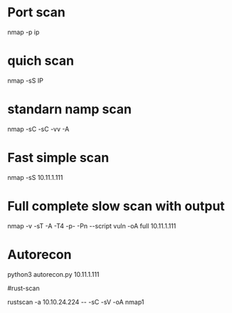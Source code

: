 # Port scan

nmap -p ip

# quich scan

nmap -sS IP

# standarn namp scan

nmap -sC -sC -vv -A 

# Fast simple scan
nmap -sS 10.11.1.111

# Full complete slow scan with output
nmap -v -sT -A -T4 -p- -Pn --script vuln -oA full 10.11.1.111

# Autorecon
python3 autorecon.py 10.11.1.111

#rust-scan

rustscan -a 10.10.24.224 -- -sC -sV -oA nmap1
